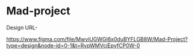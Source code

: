 # Mad-project

Design URL-

https://www.figma.com/file/MwviUGWGl6x0duBYFLGB8W/Mad-Project?type=design&node-id=0-1&t=RvpWMVcjEpyfCP0W-0
